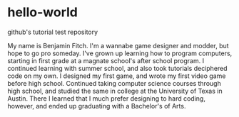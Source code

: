 # hello-world
github's tutorial test repository

My name is Benjamin Fitch.  I'm a wannabe game designer and modder, but hope to go pro someday.  I've grown up learning how to program computers, starting in first grade at a magnate school's after school program. I continued learning with summer school, and also took tutorials deciphered code on my own.  I designed my first game, and wrote my first video game before high school. Continued taking computer science courses through high school, and studied the same in college at the University of Texas in Austin. There I learned that I much prefer designing to hard coding, however, and ended up graduating with a Bachelor's of Arts.
